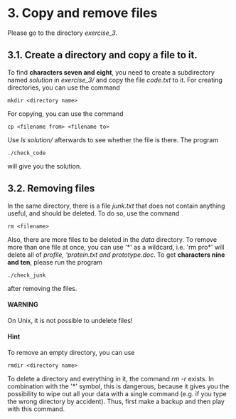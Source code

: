 
# 3. Copy and remove files
Please go to the directory *exercise_3*.

## 3.1. Create a directory and copy a file to it.

To find **characters seven and eight**, you need to create a subdirectory named *solution* in *exercise_3/* and copy the file *code.txt* to it. For creating directories, you can use the command 

    mkdir <directory name>

For copying, you can use the command 

    cp <filename from> <filename to>

Use *ls solution/* afterwards to see whether the file is there. The program 

    ./check_code

will give you the solution.

## 3.2. Removing files

In the same directory, there is a file *junk.txt* that does not contain anything useful, and should be deleted. To do so, use the command

    rm <filename>

Also, there are more files to be deleted in the *data* directory. To remove more than one file at once, you can use '&#42;' as a wildcard, i.e. 'rm pro&#42;' will delete all of *profile, 'protein.txt and prototype.doc*. To get **characters nine and ten**, please run the program 

    ./check_junk

after removing the files.

#### WARNING
On Unix, it is not possible to undelete files!

#### Hint
To remove an empty directory, you can use 

    rmdir <directory name>

To delete a directory and everything in it, the command *rm -r <directory name>* exists. In combination with the '&#42;' symbol, this is dangerous, because it gives you the possibility to wipe out all your data with a single command (e.g. if you type the wrong directory by accident). Thus, first make a backup and then play with this command.
